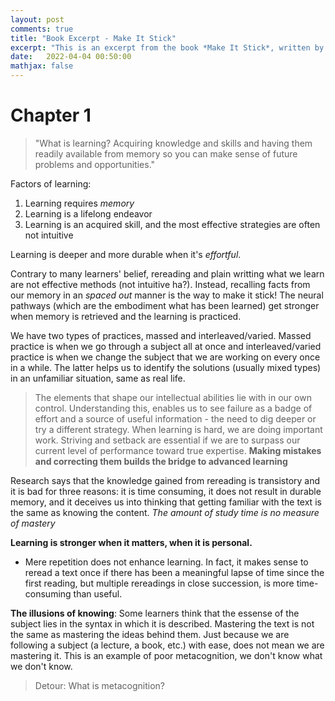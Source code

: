 ```yaml
---
layout: post
comments: true
title: "Book Excerpt - Make It Stick"
excerpt: "This is an excerpt from the book *Make It Stick*, written by Peter C Brown, Mark A. McDaniel, Henry L. Roediger III."
date:   2022-04-04 00:50:00
mathjax: false
---
```


# Chapter 1
>"What is learning? Acquiring knowledge and skills and having them readily available from memory so you can make sense of future problems and opportunities."

Factors of learning:
1. Learning requires *memory*
2. Learning is a lifelong endeavor
3. Learning is an acquired skill, and the most effective strategies are often not intuitive

Learning is deeper and more durable when it's *effortful*.

Contrary to many learners' belief, rereading and plain writting what we learn are not effective methods (not intuitive ha?). Instead, recalling facts from our memory in an *spaced out* manner is the way to make it stick! The neural pathways (which are the embodiment what has been learned) get stronger when memory is retrieved and the learning is practiced.

We have two types of practices, massed and interleaved/varied. Massed practice is when we go through a subject all at once and interleaved/varied practice is when we change the subject that we are working on every once in a while. The latter helps us to identify the solutions (usually mixed types) in an unfamiliar situation, same as real life.

> The elements that shape our intellectual abilities lie with in our own control. Understanding this, enables us to see failure as a badge of effort and a source of useful information - the need to dig deeper or try a different strategy. When learning is hard, we are doing important work. Striving and setback are essential if we are to surpass our current level of performance toward true expertise. **Making mistakes and correcting them builds the bridge to advanced learning**

Research says that the knowledge gained from rereading is transistory and it is bad for three reasons: it is time consuming, it does not result in durable memory, and it deceives us into thinking that getting familiar with the text is the same as knowing the content. *The amount of study time is no measure of mastery*

**Learning is stronger when it matters, when it is personal.**

* Mere repetition does not enhance learning. In fact, it makes sense to reread a text once if there has been a meaningful lapse of time since the first reading, but multiple rereadings in close succession, is more time-consuming than useful.

**The illusions of knowing**: Some learners think that the essense of the subject lies in the syntax in which it is described. Mastering the text is not the same as mastering the ideas behind them. Just because we are following a subject (a lecture, a book, etc.) with ease, does not mean we are mastering it. This is an example of poor metacognition, we don't know what we don't know.

> Detour: What is metacognition? 

